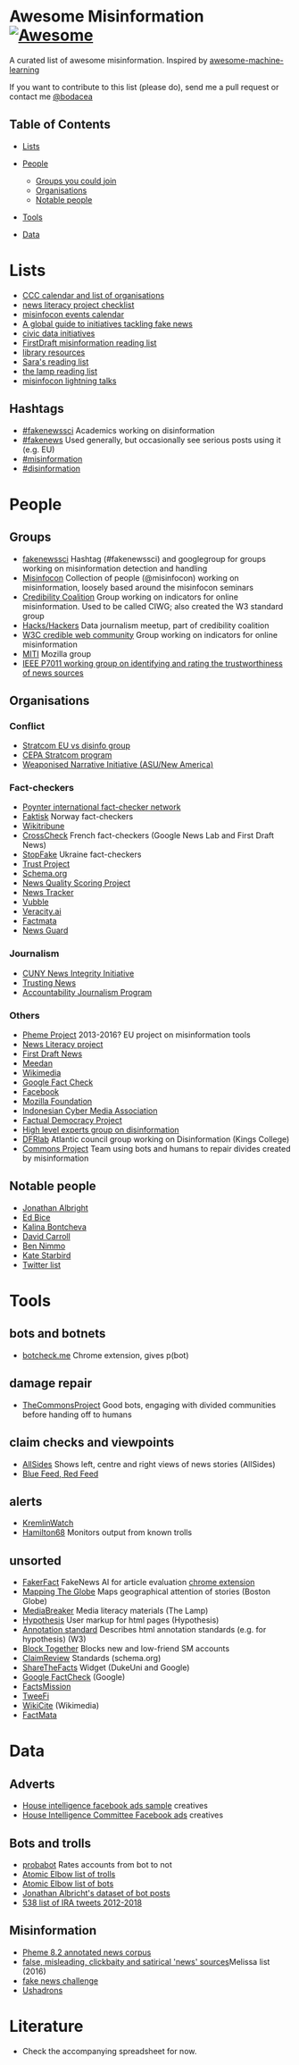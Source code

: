 # Awesome Misinformation [![Awesome](https://cdn.rawgit.com/sindresorhus/awesome/d7305f38d29fed78fa85652e3a63e154dd8e8829/media/badge.svg)](https://github.com/sindresorhus/awesome)

A curated list of awesome misinformation. Inspired by [awesome-machine-learning](https://github.com/josephmisiti/awesome-machine-learning/)

If you want to contribute to this list (please do), send me a pull request or contact me [@bodacea](https://twitter.com/bodacea)

## Table of Contents

<!-- MarkdownTOC depth=4 -->

- [Lists](#lists)

- [People](#people)
    - [Groups you could join](#groups)
    - [Organisations](#organisations)
    - [Notable people](#notablepeople)

- [Tools](#tools)

- [Data](#data)

<!-- /MarkdownTOC -->

# Lists

* [CCC calendar and list of organisations](https://www.certifiedcontentcoalition.org/calendar-and-list)
* [news literacy project checklist](http://thenewsliteracyproject.org/fakenews)	
* [misinfocon events calendar](https://hackshackers.github.io/misinfocon-event-calendar/)	
* [A global guide to initiatives tackling fake news](https://gijn.org/2017/05/08/a-global-guide-to-initiatives-tackling-fake-news/)
* [civic data initiatives](https://medium.com/graph-commons/civic-data-initiatives-c4a0f40d9a23)	
* [FirstDraft misinformation reading list](https://firstdraftnews.com/misinformation-reading-list/)
* [library resources](http://www.programminglibrarian.org/articles/fake-news-library-round)
* [Sara's reading list](https://www.facebook.com/misinfolinks/)
* [the lamp reading list](http://thelamp.org/fake-news-and-media-literacy-what-people-are-saying/)
* [misinfocon lightning talks](http://nieman.harvard.edu/events/misinfocon-a-summit-and-creative-studio-on-misinformation/)

## Hashtags
* [#fakenewssci](https://twitter.com/hashtag/FakeNewsSci) Academics working on disinformation
* [#fakenews](https://twitter.com/hashtag/FakeNews) Used generally, but occasionally see serious posts using it (e.g. EU)
* [#misinformation](https://twitter.com/hashtag/misinformation)
* [#disinformation](https://twitter.com/hashtag/disinformation)


# People

## Groups
* [fakenewssci](https://twitter.com/hashtag/FakeNewsSci) Hashtag (#fakenewssci) and googlegroup for groups working on misinformation detection and handling	
* [Misinfocon](https://misinfocon.com/) Collection of people (@misinfocon) working on misinformation, loosely based around the misinfocon seminars 	
* [Credibility Coalition](https://meedan.com/credibility-coalition/) Group working on indicators for online misinformation. Used to be called CIWG; also created the W3 standard group
* [Hacks/Hackers](https://hackshackers.com/) Data journalism meetup, part of credibility coalition		
* [W3C credible web community](https://www.w3.org/community/credibility/) Group working on indicators for online misinformation	
* [MITI](https://blog.mozilla.org/blog/2017/08/08/mozilla-information-trust-initiative-building-movement-fight-misinformation-online/) Mozilla group
* [IEEE P7011 working group on identifying and rating the trustworthiness of news sources](https://www.eventbrite.com/e/ieee-p7011-working-group-meeting-registration-43720079936)

## Organisations

### Conflict

* [Stratcom EU vs disinfo group](https://euvsdisinfo.eu/)
* [CEPA Stratcom program](http://infowar.cepa.org/index/)
* [Weaponised Narrative Initiative (ASU/New America)](https://weaponizednarrative.asu.edu/)

### Fact-checkers

* [Poynter international fact-checker network](https://www.poynter.org/international-fact-checking-network-fact-checkers-code-principles)
* [Faktisk](https://www.faktisk.no/)	Norway fact-checkers
* [Wikitribune](https://www.wikitribune.com/)
* [CrossCheck](https://crosscheck.firstdraftnews.com/france-fr/)	French fact-checkers (Google News Lab and First Draft News)
* [StopFake](https://www.stopfake.org/)	Ukraine fact-checkers
* [Trust Project](https://www.scu.edu/ethics/focus-areas/journalism-ethics/programs/the-trust-project/)
* [Schema.org](http://schema.org/)
* [News Quality Scoring Project](https://mondaynote.com/tagged/fake-news)
* [News Tracker]()
* [Vubble](https://www.vubblepop.com/)
* [Veracity.ai](http://veracity.ai/)
* [Factmata](http://factmata.com/)
* [News Guard]()

### Journalism

* [CUNY News Integrity Initiative](https://www.journalism.cuny.edu/2017/04/announcing-the-new-integrity-initiative/)
* [Trusting News](https://trustingnews.org/)
* [Accountability Journalism Program](https://www.americanpressinstitute.org/category/fact-checking-project/)

### Others

* [Pheme Project](https://www.pheme.eu/software-downloads/)	2013-2016? EU project on misinformation tools	
* [News Literacy project](http://thenewsliteracyproject.org/)		
* [First Draft News](https://firstdraftnews.com/)	
* [Meedan](https://meedan.com/)	
* [Wikimedia](https://www.wikimedia.org/)		
* [Google Fact Check](https://blog.google/products/search/fact-check-now-available-google-search-and-news-around-world/)	
* [Facebook]()
* [Mozilla Foundation]()		
* [Indonesian Cyber Media Association]()			
* [Factual Democracy Project]()
* [High level experts group on disinformation](https://ec.europa.eu/digital-single-market/en/news/final-report-high-level-expert-group-fake-news-and-online-disinformation)	
* [DFRlab](https://www.digitalsherlocks.org/dfrlab)	Atlantic council group working on Disinformation (Kings College)	
* [Commons Project](https://www.facebook.com/CommonsProject/) Team using bots and humans to repair divides created by misinformation

## Notable people

* [Jonathan Albright](https://twitter.com/d1gi)
* [Ed Bice](https://twitter.com/edbice)
* [Kalina Bontcheva](https://twitter.com/kbontcheva)
* [David Carroll](https://twitter.com/profcarroll)
* [Ben Nimmo](https://twitter.com/benimmo)
* [Kate Starbird](https://twitter.com/katestarbird)
* [Twitter list](https://twitter.com/bodaceacat/lists/misinformation-geeks/)


# Tools

## bots and botnets

* [botcheck.me](https://botcheck.me/) Chrome extension, gives p(bot)	

## damage repair

* [TheCommonsProject](https://medium.com/@howtobuildup/building-the-commons-dc60e6ee7b69) Good bots, engaging with divided communities before handing off to humans	

## claim checks and viewpoints

* [AllSides](http://www.allsides.com) Shows left, centre and right views of news stories	(AllSides)
* [Blue Feed, Red Feed](http://graphics.wsj.com/blue-feed-red-feed/)			

## alerts
* [KremlinWatch](https://www.kremlinwatch.eu/)
* [Hamilton68](http://dashboard.securingdemocracy.org/) Monitors output from known trolls


## unsorted

* [FakerFact](https://www.fakerfact.org/) FakeNews AI for article evaluation [chrome extension](https://chrome.google.com/webstore/detail/fakerfact/hmcmekfmgfmilmmnicpmkfkccgnfegef)
* [Mapping The Globe](http://globe.mediameter.org) Maps geographical attention of stories	(Boston Globe)
* [MediaBreaker](http://thelamp.org/portfolio/media-breaker/) Media literacy materials	(The Lamp)
* [Hypothesis](https://hypothes.is/) User markup for html pages	(Hypothesis)
* [Annotation standard](https://www.w3.org/annotation/) Describes html annotation standards (e.g. for hypothesis)	(W3)
* [Block Together](https://blocktogether.org/) Blocks new and low-friend SM accounts	
* [ClaimReview](https://schema.org/ClaimReview) Standards (schema.org)
* [ShareTheFacts](http://www.sharethefacts.org/) Widget	(DukeUni and Google)
* [Google FactCheck](https://blog.google/products/search/fact-check-now-available-google-search-and-news-around-world/) (Google)
* [FactsMission](factsmission.com)		
* [TweeFi](https://twee.fi)	
* [WikiCite](https://meta.wikimedia.org/wiki/WikiCite) (Wikimedia)
* [FactMata](https://factmata.com/)			


# Data

## Adverts
* [House intelligence facebook ads sample](https://democrats-intelligence.house.gov/hpsci-11-1/) creatives
* [House Intelligence Committee Facebook ads](https://democrats-intelligence.house.gov/facebook-ads/social-media-advertisements.htm) creatives

## Bots and trolls
* [probabot](https://twitter.com/probabot_]) Rates accounts from bot to not
* [Atomic Elbow list of trolls](https://twitter.com/AtomicElbow1/lists/confirmed-russian-trolls/members)	
* [Atomic Elbow list of bots](https://twitter.com/AtomicElbow1/lists/bots/members)
* [Jonathan Albricht's dataset of bot posts](https://data.world/d1gi/)	
* [538 list of IRA tweets 2012-2018](https://github.com/fivethirtyeight/russian-troll-tweets/)

## Misinformation
* [Pheme 8.2 annotated news corpus](https://www.pheme.eu/software-downloads/)
* [false, misleading, clickbaity and satirical 'news' sources](https://d279m997dpfwgl.cloudfront.net/wp/2016/11/Resource-False-Misleading-Clickbait-y-and-Satirical-%E2%80%9CNews%E2%80%9D-Sources-1.pdf)Melissa list (2016)
* [fake news challenge](http://www.fakenewschallenge.org/)	
* [Ushadrons](https://medium.com/@ushadrons)


# Literature

* Check the accompanying spreadsheet for now.




